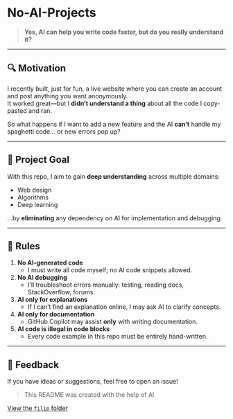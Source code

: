 # No-AI-Projects

> **Yes, AI can help you write code faster, but do you really understand it?**

---

## 🔍 Motivation

I recently built, just for fun, a live website where you can create an account and post anything you want anonymously.  
It worked great—but I **didn’t understand a thing** about all the code I copy-pasted and ran.

So what happens if I want to add a new feature and the AI **can’t** handle my spaghetti code… or new errors pop up?

---

## 🚀 Project Goal

With this repo, I aim to gain **deep understanding** across multiple domains:
- Web design
- Algorithms
- Deep learning

…by **eliminating** any dependency on AI for implementation and debugging.

---

## 📜 Rules

1. **No AI-generated code**  
   - I must write all code myself; no AI code snippets allowed.  
2. **No AI debugging**  
   - I’ll troubleshoot errors manually: testing, reading docs, StackOverflow, forums.  
3. **AI only for explanations**  
   - If I can’t find an explanation online, I may ask AI to clarify concepts.  
4. **AI only for documentation**  
   - GitHub Copilot may assist **only** with writing documentation.  
5. **AI code is illegal in code blocks**  
   - Every code example in this repo must be entirely hand-written.

---

## 💬 Feedback

If you have ideas or suggestions, feel free to open an issue!  


> This README was created with the help of AI



[View the `filip` folder](./filip)
